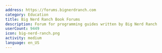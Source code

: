 ```yaml
---
address: https://forums.bignerdranch.com
category: Education
title: Big Nerd Ranch Book Forums
description: Forum for programming guides written by Big Nerd Ranch
userCount: 9449
icon: big-nerd-ranch.png
activity: medium
language: en_US
---
```

